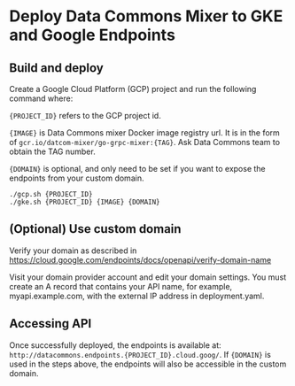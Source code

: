 # Deploy Data Commons Mixer to GKE and Google Endpoints

## Build and deploy

Create a Google Cloud Platform (GCP) project and run the following command where:

`{PROJECT_ID}` refers to the GCP project id.

`{IMAGE}` is Data Commons mixer Docker image registry url. It is in the form of `gcr.io/datcom-mixer/go-grpc-mixer:{TAG}`. Ask Data Commons team to obtain the TAG number.

`{DOMAIN}` is optional, and only need to be set if you want to expose the endpoints from your custom domain.

```shell
./gcp.sh {PROJECT_ID}
./gke.sh {PROJECT_ID} {IMAGE} {DOMAIN}
```

## (Optional) Use custom domain

Verify your domain as described in <https://cloud.google.com/endpoints/docs/openapi/verify-domain-name>

Visit your domain provider account and edit your domain settings. You must create an A record that contains your API name, for example, myapi.example.com, with the external IP address in deployment.yaml.

## Accessing API

Once successfully deployed, the endpoints is available at: `http://datacommons.endpoints.{PROJECT_ID}.cloud.goog/`. If `{DOMAIN}` is used in the steps above, the endpoints will also be accessible in the custom domain.
